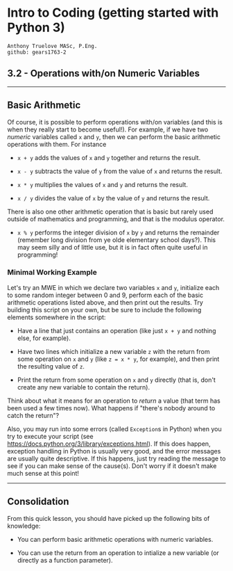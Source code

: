 # Intro to Coding (getting started with Python 3)

    Anthony Truelove MASc, P.Eng.
    github: gears1763-2


## 3.2 - Operations with/on Numeric Variables

--------


## Basic Arithmetic

Of course, it is possible to perform operations with/on variables (and this is when they 
really start to become useful!). For example, if we have two *numeric* variables called 
`x` and `y`, then we can perform the basic arithmetic operations with them. For instance 

  * `x + y` adds the values of `x` and `y` together and returns the result.
  
  * `x - y` subtracts the value of `y` from the value of `x` and returns the result.
  
  * `x * y` multiplies the values of `x` and `y` and returns the result.
  
  * `x / y` divides the value of `x` by the value of `y` and returns the result.

There is also one other arithmetic operation that is basic but rarely used outside of 
mathematics and programming, and that is the modulus operator.

  * `x % y` performs the integer division of `x` by `y` and returns the remainder 
    (remember long division from ye olde elementary school days?). This may seem silly 
    and of little use, but it is in fact often quite useful in programming!

### Minimal Working Example

Let's try an MWE in which we declare two variables `x` and `y`, initialize each to some
random integer between 0 and 9, perform each of the basic arithmetic operations listed
above, and then print out the results. Try building this script on your own, but be sure
to include the following elements somewhere in the script:

  * Have a line that just contains an operation (like just `x + y` and nothing else,
    for example).
  
  * Have two lines which initialize a new variable `z` with the return from some
    operation on `x` and `y` (like `z = x * y`, for example), and then print the 
    resulting value of `z`.
  
  * Print the return from some operation on `x` and `y` directly (that is, don't create 
    any new variable to contain the return).

Think about what it means for an operation to *return* a value (that term has been used 
a few times now). What happens if "there's nobody around to catch the return"?

Also, you may run into some errors (called `Exception`s in Python) when you try to 
execute your script (see <https://docs.python.org/3/library/exceptions.html>). If this 
does happen, exception handling in Python is usually very good, and the error messages 
are usually quite descriptive. If this happens, just try reading the message to see if 
you can make sense of the cause(s). Don't worry if it doesn't make much sense at this 
point!

--------

## Consolidation 

From this quick lesson, you should have picked up the following bits of knowledge:  

  * You can perform basic arithmetic operations with numeric variables.
  
  * You can use the return from an operation to intialize a new variable (or directly
    as a function parameter).

